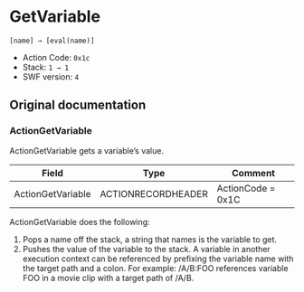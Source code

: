 # GetVariable

```
[name] → [eval(name)]
```

- Action Code: `0x1c`
- Stack: `1 → 1`
- SWF version: `4`

## Original documentation

### ActionGetVariable

ActionGetVariable gets a variable’s value.

| Field             | Type               | Comment           |
|-------------------|--------------------|-------------------|
| ActionGetVariable | ACTIONRECORDHEADER | ActionCode = 0x1C |

ActionGetVariable does the following:
1. Pops a name off the stack, a string that names is the variable to get.
2. Pushes the value of the variable to the stack.
A variable in another execution context can be referenced by prefixing the variable name with the target path
and a colon. For example: /A/B:FOO references variable FOO in a movie clip with a target path of /A/B.
